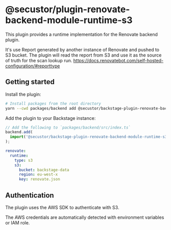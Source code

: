 # @secustor/plugin-renovate-backend-module-runtime-s3

This plugin provides a runtime implementation for the Renovate backend plugin.

It's use Report generated by another instance of Renovate and pushed to S3 bucket. The plugin will read the report from S3 and use it as the source of truth for the scan lookup run.
https://docs.renovatebot.com/self-hosted-configuration/#reporttype

## Getting started

Install the plugin:

```bash
# Install packages from the root directory
yarn --cwd packages/backend add @secustor/backstage-plugin-renovate-backend-module-runtime-s3
```

Add the plugin to your Backstage instance:

```ts
// Add the following to `packages/backend/src/index.ts`
backend.add(
  import('@secustor/backstage-plugin-renovate-backend-module-runtime-s3'),
);
```

```yaml
renovate:
  runtime:
    type: s3
    s3:
      bucket: backstage-data
      region: eu-west-x
      key: renovate.json
```

## Authentication

The plugin uses the AWS SDK to authenticate with S3.

The AWS credentials are automatically detected with environment variables or IAM role.
